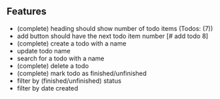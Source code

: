 ## Features

- (complete) heading should show number of todo items (Todos: (7)) 
- add button should have the next todo item number [# add todo 8] 
- (complete) create a todo with a name 
- update todo name
- search for a todo with a name
- (complete) delete a todo
- (complete) mark todo as finished/unfinished
- filter by (finished/unfinished) status
- filter by date created
